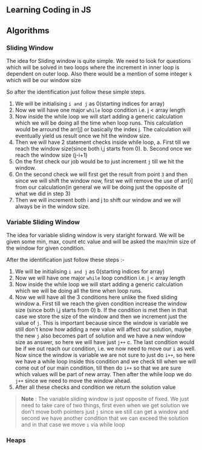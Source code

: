 ## Learning Coding in JS

## Algorithms

### Sliding Window

The idea for Sliding window is quite simple. We need to look for questions which will be solved in two loops where the increment in inner loop is dependent on outer loop. Also there would be a mention of some integer `k` which will be our window size

So after the identification just follow these simple steps.

1. We will be initialising `i and j` as 0(starting indices for array)
2. Now we will have one major `while` loop condition i.e. j < array length
3. Now inside the while loop we will start adding a generic calculation which we will be doing all the
   time when loop runs.
   This calculation would be arround the arr[j] or basically the index j. The calculation will eventually yield us result once we hit the window size.
4. Then we will have 2 statement checks inside while loop,
   a. First till we reach the window size(since both i,j starts from 0).
   b. Second once we reach the window size (j-i+1)
5. On the first check our job would be to just increment `j` till we hit the window.
6. On the second check we will first get the result from point `3` and then since we will shift the
   window now, first we will remove the use of arr[i] from our calculation(in general we will be doing just the opposite of what we did in step 3)
7. Then we will increment both i and j to shift our window and we will always be in the window size.

### Variable Sliding Window

The idea for variable sliding window is very staright forward. We will be given some min, max, count etc value and will be asked the max/min size of the window for given condition.

After the identification just follow these steps :-

1. We will be initialising `i and j` as 0(starting indices for array)
2. Now we will have one major `while` loop condition i.e. j < array length
3. Now inside the while loop we will start adding a generic calculation which we will be doing all the
   time when loop runs.
4. Now we will have all the 3 conditions here unlike the fixed sliding window
   a. First till we reach the given condition increase the window size (since both i,j starts from 0)
   b. If the condition is met then in that case we store the size of the window and then we increment just the value of `j`. This is important because since the window is variable we still don't know how adding a new value will affect our solution, maybe the new `j` also becomes part of solution and we have a new window size as answer, so here we will have just `j++`
   c. The last condition would be if we out reach our condition, i.e. we now need to move our `i` as well. Now since the window is variable we are not sure to just do `i++`, so here we have a while loop inside this condition and we check till when we will come out of our main condition, till then do `i++` so that we are sure which values will be part of new array. Then after the while loop we do `j++` since we need to move the window ahead.
5. After all these checks and condition we return the solution value

> **Note** : The variable sliding window is just opposite of fixed. We just need to take care of two things, first even when we get solution we don't move both pointers just `j` since we still can get a window and second we have another condition that we can exceed the solution and in that case we move `i` via while loop

### Heaps

